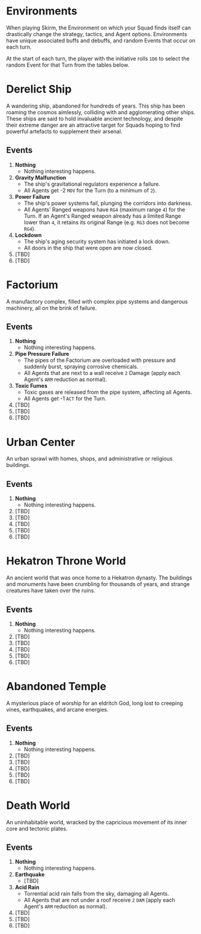 # Environments

When playing Skirm, the Environment on which your Squad finds itself can drastically change the strategy, tactics, and Agent options. Environments have unique associated buffs and debuffs, and random Events that occur on each turn.

At the start of each turn, the player with the initiative rolls `1D6` to select the random Event for that Turn from the tables below.

# Derelict Ship

A wandering ship, abandoned for hundreds of years. This ship has been roaming the cosmos aimlessly, colliding with and agglomerating other ships. These ships are said to hold invaluable ancient technology, and despite their extreme danger are an attractive target for Squads hoping to find powerful artefacts to supplement their arsenal.

## Events

1. **Nothing**
    - Nothing interesting happens.
1. **Gravity Malfunction**
    - The ship's gravitational regulators experience a failure.
    - All Agents get -2 `MOV` for the Turn (to a minimum of `2`).
1. **Power Failure**
    - The ship's power systems fail, plunging the corridors into darkness.
    - All Agents' Ranged weapons have `RG4` (maximum range `4`) for the Turn. If an Agent's Ranged weapon already has a limited Range lower than `4`, it retains its original Range (e.g. `RG3` does not become `RG4`).
1. **Lockdown**
    - The ship's aging security system has initiated a lock down.
    - All doors in the ship that were open are now closed.
1. [TBD]
1. [TBD]

# Factorium

A manufactory complex, filled with complex pipe systems and dangerous machinery, all on the brink of failure.

## Events

1. **Nothing**
    - Nothing interesting happens.
1. **Pipe Pressure Failure**
    - The pipes of the Factorium are overloaded with pressure and suddenly burst, spraying corrosive chemicals.
    - All Agents that are next to a wall receive `2` Damage (apply each Agent's `ARM` reduction as normal).
1. **Toxic Fumes**
    - Toxic gases are released from the pipe system, affecting all Agents.
    - All Agents get -1 `ACT` for the Turn.
1. [TBD]
1. [TBD]
1. [TBD]

# Urban Center

An urban sprawl with homes, shops, and administrative or religious buildings.

## Events

1. **Nothing**
    - Nothing interesting happens.
1. [TBD]
1. [TBD]
1. [TBD]
1. [TBD]
1. [TBD]

# Hekatron Throne World

An ancient world that was once home to a Hekatron dynasty. The buildings and monuments have been crumbling for thousands of years, and strange creatures have taken over the ruins.

## Events

1. **Nothing**
    - Nothing interesting happens.
1. [TBD]
1. [TBD]
1. [TBD]
1. [TBD]
1. [TBD]

# Abandoned Temple

A mysterious place of worship for an eldritch God, long lost to creeping vines, earthquakes, and arcane energies.

## Events

1. **Nothing**
    - Nothing interesting happens.
1. [TBD]
1. [TBD]
1. [TBD]
1. [TBD]
1. [TBD]

# Death World

An uninhabitable world, wracked by the capricious movement of its inner core and tectonic plates. 

## Events

1. **Nothing**
    - Nothing interesting happens.
1. **Earthquake**
    - [TBD]
1. **Acid Rain**
    - Torrential acid rain falls from the sky, damaging all Agents.
    - All Agents that are not under a roof receive `2` `DAM` (apply each Agent's `ARM` reduction as normal).
1. [TBD]
1. [TBD]
1. [TBD]